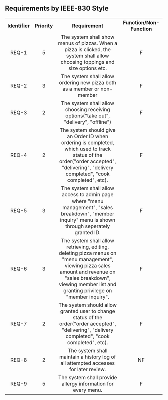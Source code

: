 ## Requirements by IEEE-830 Style

<table style = "text-align: center">
<tr>
<th>Identifier</th>
<th>Priority</th>
<th style = "text-align: center">Requirement</th>
<th>Function/Non-Function</th>
</tr>
<tr>
<td>REQ-1</td>
<td>5</td>
<td>The system shall show menus of pizzas. When a pizza is clicked, the system shall allow choosing toppings and size options etc.</td>
<td>F</td>
</tr>
<tr>
<td>REQ-2</td>
<td>3</td>
<td>The system shall allow ordering new pizza both as a member or non-member</td>
<td>F</td>
</tr>
<tr>
<td>REQ-3</td>
<td>2</td>
<td>The system shall allow choosing receiving options("take out", "delivery", "offline")</td>
<td>F</td>
</tr>
<tr>
<td>REQ-4</td>
<td>2</td>
<td>The system should give an Order ID when ordering is completed, which used to track status of the order("order accepted", "delivering", "delivery completed", "cook completed", etc).</td>
<td>F</td>
</tr>
<tr>
<td>REQ-5</td>
<td>3</td>
<td>The system shall allow access to admin page where "menu management", "sales breakdown", "member inquiry" menu is shown through seperately granted ID.</td>
<td>F</td>
</tr>
<tr>
<td>REQ-6</td>
<td>3</td>
<td>The system shall allow retrieving, editing, deleting pizza menus on "menu management", viewing pizza sales amount and revenue on "sales breakdown", viewing member list and granting privilege on "member inquiry".</td>
<td>F</td>
</tr>
<tr>
<td>REQ-7</td>
<td>2</td>
<td>The system should allow granted user to change status of the order("order accepted", "delivering", "delivery completed", "cook completed", etc).</td>
<td>F</td>
</tr>
<tr>
<td>REQ-8</td>
<td>2</td>
<td>The system shall maintain a history log of all attempted accesses for later review.</td>
<td>NF</td>
</tr>
<tr>
<td>REQ-9</td>
<td>5</td>
<td>The system shall provide allergy information for every menu.</td>
<td>F</td>
</tr>
</table>

<!--
<tr>
<td></td>
<td></td>
<td></td>
<td></td>
</tr>
-->
